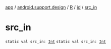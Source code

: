 [app](../../../index.md) / [android.support.design](../../index.md) / [R](../index.md) / [id](index.md) / [src_in](./src_in.md)

# src_in

`static val src_in: `[`Int`](https://kotlinlang.org/api/latest/jvm/stdlib/kotlin/-int/index.html)
`static val src_in: `[`Int`](https://kotlinlang.org/api/latest/jvm/stdlib/kotlin/-int/index.html)